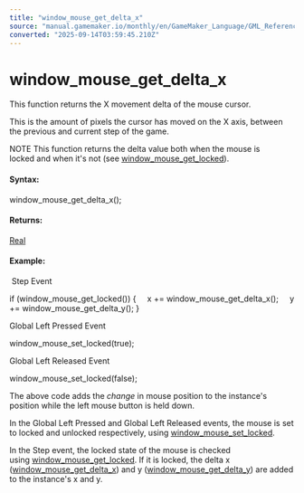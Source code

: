 ```yaml
---
title: "window_mouse_get_delta_x"
source: "manual.gamemaker.io/monthly/en/GameMaker_Language/GML_Reference/Cameras_And_Display/The_Game_Window/window_mouse_get_delta_x.htm"
converted: "2025-09-14T03:59:45.210Z"
---
```


# window\_mouse\_get\_delta\_x

This function returns the X movement delta of the mouse cursor.

This is the amount of pixels the cursor has moved on the X axis, between the previous and current step of the game.

NOTE This function returns the delta value both when the mouse is locked and when it's not (see [window\_mouse\_get\_locked](window_mouse_get_locked.md)).

#### Syntax:

window\_mouse\_get\_delta\_x();

#### Returns:

[Real](../../../../../../../GameMaker_Language/GML_Overview/Data_Types.md)

#### Example:

 Step Event

if (window\_mouse\_get\_locked())
{
    x += window\_mouse\_get\_delta\_x();
    y += window\_mouse\_get\_delta\_y();
}

Global Left Pressed Event

window\_mouse\_set\_locked(true);

Global Left Released Event

window\_mouse\_set\_locked(false);

The above code adds the _change_ in mouse position to the instance's position while the left mouse button is held down.

In the Global Left Pressed and Global Left Released events, the mouse is set to locked and unlocked respectively, using [window\_mouse\_set\_locked](window_mouse_set_locked.md).

In the Step event, the locked state of the mouse is checked using [window\_mouse\_get\_locked](window_mouse_get_locked.md). If it is locked, the delta x ([window\_mouse\_get\_delta\_x](window_mouse_get_delta_x.md)) and y ([window\_mouse\_get\_delta\_y](window_mouse_get_delta_y.md)) are added to the instance's x and y.